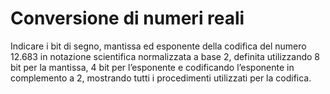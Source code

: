 # Conversione di numeri reali
Indicare i bit di segno, mantissa ed esponente della codifica del numero 12.683 in
notazione scientifica normalizzata a base 2, definita utilizzando 8 bit per la mantissa, 4 bit per
l’esponente e codificando l’esponente in complemento a 2, mostrando tutti i procedimenti utilizzati
per la codifica.
